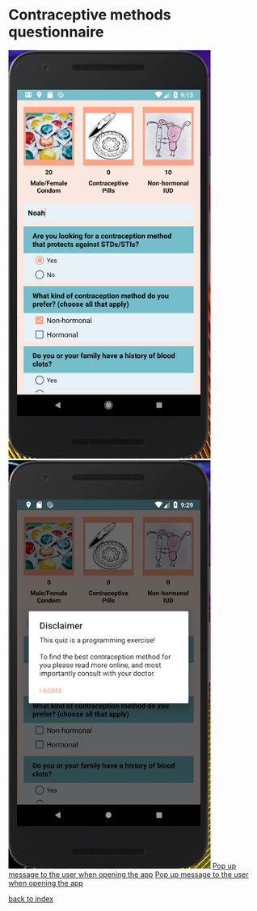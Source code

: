Contraceptive methods questionnaire
====================================
![Pop up message to the user when opening the app](images/BCquiz1.PNG)
![Pop up message to the user when opening the app](images/BCquiz2.png)
[Pop up message to the user when opening the app](images/BCquiz3.PNG)
[Pop up message to the user when opening the app](images/BCquiz4.png)

[back to index](index)
